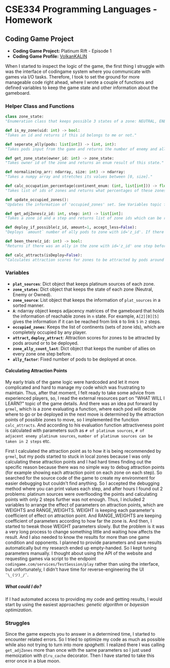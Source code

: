 # CSE334 Programming Languages - Homework

## Coding Game Project

- **Coding Game Project:** Platinum Rift - Episode 1
- **Coding Game Profile:** [VolkanKALIN](https://www.codingame.com/profile/212472b01398703ee3e5296d4940f1a57238424)

When I started to inspect the logic of the game, the first thing I struggle with was the interface of codingame system where you communicate with games via I/O tasks. Therefore, I took to set the ground for more manageable code right ahead, where I wrote a couple of functions and defined variables to keep the game state and other information about the gameboard.

### Helper Class and Functions

```py
class zone_state:
"Enumeration class that keeps possible 3 states of a zone: NEUTRAL, ENEMY, OWNED"

def is_my_zone(uid: int) -> bool:
"Takes an id and returns if this id belongs to me or not." 

def seperate_ally(pods: list[int]) -> (int, int):
"Takes pods input from the game and returns the number of enemy and ally pods in a tuple."

def get_zone_state(owner_id: int) -> zone_state:
"Takes owner id of the zone and returns an enum result of this state." 

def normalize(np_arr: ndarray, size: int) -> ndarray:
"Takes a numpy array and stretches its values between [0, size]."

def calc_occupation_percentage(continent_enum: (int, list[int])) -> float:
"Takes list of ids of zones and returns what percentages of these zones are owned by allies."

def update_occupied_zones():
"Updates the information of 'occupied_zones' set. See Variables topic for further information."

def get_adjZones(z_id: int, step: int) -> list[int]:
"Takes a zone id and a step and returns list of zone ids which can be reachable in 'step+1' step from 'z_id'"

def deploy_if_possible(z_id, amount=1, accept_less=False):
"Deploys `amount` number of ally pods to zone with id='z_id'. If there is not enough platinum to deploy then if `accept_less` is True then deploys pods as much number of as it can."

def been_there(z_id: int) -> bool:
"Returns if there was an ally in the zone with id='z_id' one step before."

def calc_attracts(isDeploy=False):
"Calculates attraction scores for zones to be attracted by pods around or to be deployed. See 'Calculating Attraction Points' topic."
```

### Variables

- **`plat_sources`**: Dict object that keeps platinum sources of each zone.
- **`zone_states`**: Dict object that keeps the state of each zone (Neutral, Enemy or Owned).
- **`zone_source`**: List object that keeps the information of `plat_sources` in a sorted manner.
- **`A`**: ndarray object keeps adjacency matrices of the gameboard that holds the information of reachable zones in `n` state. For example, `A[2][0][5]` gives the information if it can be reached from link `0` to link `5` in `2` steps.
- **`occupied_zones`**: Keeps the list of continents (sets of zone ids), which are completely occupied by any player.
- **`attract`, `deploy_attract`**: Attraction scores for zones to be attracted by pods around or to be deployed.
- **`zone_ally_count_last`**: Dict object that keeps the number of allies on every zone one step before.
- **`ally_factor`**: Fixed number of pods to be deployed at once.

#### Calculating Attraction Points

My early trials of the game logic were hardcoded and let it more complicated and hard to manage my code which was frustrating to maintain. Thus, after that moment, I felt ready to take some advice from experienced players, so, I read the external resources part on "WHAT WILL I LEARN?" topic of the game details. And there was an idea put forward by `grmel`, which is a zone evaluating a function, where each pod will decide where to go or be deployed in the next move is determined by the attraction points of possible zones to move, so I implemented the function `calc_attracts`. And according to his evaluation function attractiveness point is calculated with parameters such as `# of platinum sources`, `# of adjacent enemy platinum sources`, `number of platinum sources can be taken in 2 steps` etc.

First I calculated the attraction point as to how it is being recommended by `grmel`, but my pods started to stuck in local zones because I was only calculating these attraction points and I had hard times finding out the specific reason because there was no simple way to debug attraction points (for example showing each attraction point on each zone on each step). So searched for the source code of the game to create my environment for easier debugging but couldn't find anything. So I accepted the debugging method where you can print values each step, and after hours I found out 2 problems: platinum sources were overflooding the points and calculating points with only 2 steps further was not enough. Thus, I included 2 variables to arrange the effect of parameters on attraction points, which are WEIGHTS and RANGE_WEIGHTS. WEIGHT is keeping each parameter's coefficient of effect on attraction point. And RANGE_WEIGHTS are keeping coefficient of parameters according to how far the zone is. And then, I started to tweak those WEIGHT parameters slowly. But the problem is it was a very long process to change something little and waiting how affects the result. And I also needed to know the results for more than one game condition and opponents. I planned to provide parameters and save results automatically but my research ended up empty-handed. So I kept tuning parameters manually. I thought about using the API of the website and requesting games via script to the endpoint `codingame.com/services/TestSession/play` rather than using the interface, but unfortunately, I didn't have time for reverse-engineering the UI `¯\_(ツ)_/¯`.

##### What could I do?

If I had automated access to providing my code and getting results, I would start by using the easiest approaches: *genetic algorithm* or *bayesian optimization*.

### Struggles

Since the game expects you to answer in a determined time, I started to encounter related errors. So I tried to optimize my code as much as possible while also not trying to turn into more *spaghetti*. I realized there I was calling `get_adjZones` more than once with the same parameters so I just used memoization with `@lru_cache` decorator. Then I have started to take this error once in a blue moon.
